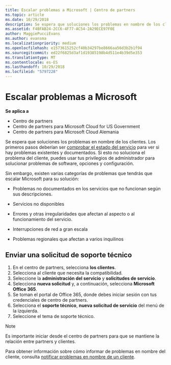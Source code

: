 ```yaml
---
title: Escalar problemas a Microsoft | Centro de partners
ms.topic: article
ms.date: 10/29/2018
description: Se espera que soluciones los problemas en nombre de los clientes.
ms.assetid: F4BFAB24-2CC6-4F77-AC54-2A29ECE97F0E
author: MaggiePucciEvans
ms.author: evansma
ms.localizationpriority: medium
ms.openlocfilehash: e1573615252cf40b34297be8666aa56d3b2b1f94
ms.sourcegitcommit: ed22f6825d3af1d19385198b4d511e4b39d5e353
ms.translationtype: MT
ms.contentlocale: es-ES
ms.lasthandoff: 10/29/2018
ms.locfileid: "5797228"
---
```

# <a name="escalate-problems-to-microsoft"></a>Escalar problemas a Microsoft

**Se aplica a**

-  Centro de partners
-  Centro de partners para Microsoft Cloud for US Government
-  Centro de partners para Microsoft Cloud Alemania

Se espera que soluciones los problemas en nombre de los clientes. Los primeros pasos deberían ser [comprobar el estado del servicio](check-service-health.md) para ver si hay problemas existentes y documentados. Si esto no soluciona el problema del cliente, puedes usar tus privilegios de administrador para solucionar problemas de software, opciones y configuración.

Sin embargo, existen varias categorías de problemas que tendrás que escalar Microsoft para su solución:

-   Problemas no documentados en los servicios que no funcionan según sus descripciones.

-   Servicios no disponibles

-   Errores y otras irregularidades que afectan al aspecto o al funcionamiento del servicio.

-   Interrupciones de red a gran escala

-   Problemas regionales que afectan a varios inquilinos

## <a name="submit-a-support-request"></a>Enviar una solicitud de soporte técnico

1. En el centro de partners, selecciona **los clientes**.
2. Selecciona al cliente que necesita la compatibilidad.
3. Seleccione la **administración del servicio** y **solicitudes de servicio**.
4. Selecciona **nueva solicitud** y, a continuación, selecciona **Microsoft Office 365**.
5. Se toman el portal de Office 365, donde debes iniciar sesión con tus credenciales de centro de partners.
6. Selecciona el **soporte técnico**, **nueva solicitud de servicio** del menú de la izquierda.
7. Seleccione el tema de soporte técnico.

>[!NOTE]
>Es importante iniciar desde el centro de partners para que se mantiene la relación entre partners y clientes. 


Para obtener información sobre cómo informar de problemas en nombre del cliente, consulta [notificar problemas en nombre de un cliente](report-problems-on-behalf-of-a-customer.md).

 

 




